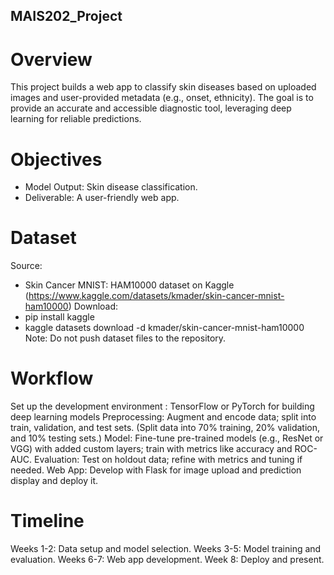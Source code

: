 ## MAIS202_Project

# Overview

This project builds a web app to classify skin diseases based on uploaded images and user-provided metadata (e.g., onset, ethnicity). The goal is to provide an accurate and accessible diagnostic tool, leveraging deep learning for reliable predictions.

# Objectives

- Model Output: Skin disease classification.
- Deliverable: A user-friendly web app.

# Dataset

Source: 
- Skin Cancer MNIST: HAM10000 dataset on Kaggle (https://www.kaggle.com/datasets/kmader/skin-cancer-mnist-ham10000)
Download:
- pip install kaggle
- kaggle datasets download -d kmader/skin-cancer-mnist-ham10000
Note: Do not push dataset files to the repository.

# Workflow

Set up the development environment : TensorFlow or PyTorch for building deep learning models
Preprocessing: Augment and encode data; split into train, validation, and test sets. (Split data into 70% training, 20% validation, and 10% testing sets.)
Model: Fine-tune pre-trained models (e.g., ResNet or VGG) with added custom layers; train with metrics like accuracy and ROC-AUC.
Evaluation: Test on holdout data; refine with metrics and tuning if needed.
Web App: Develop with Flask for image upload and prediction display and deploy it.

# Timeline

Weeks 1-2: Data setup and model selection.
Weeks 3-5: Model training and evaluation.
Weeks 6-7: Web app development.
Week 8: Deploy and present.
